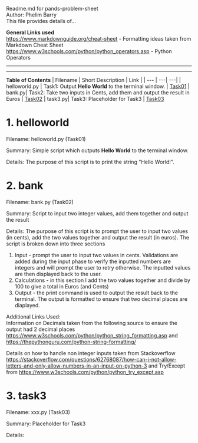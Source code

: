 Readme.md for pands-problem-sheet  
Author: Phelim Barry  
This file provides details of...

**General Links used**  
https://www.markdownguide.org/cheat-sheet - Formatting ideas taken from Markdown Cheat Sheet  
https://www.w3schools.com/python/python_operators.asp - Python Operators

---
---
**Table of Contents**
| Filename | Short Description | Link |
| --- | ---| ---|
| helloworld.py | Task1: Output **Hello World** to the terminal window. | [Task01](#1-helloworld) 
| bank.py| Task2: Take two inputs in Cents, add them and output the result in Euros | [Task02](#2-bank) 
| task3.py| Task3: Placeholder for Task3 | [Task03](#3-task3) 


# 1. helloworld

Filename: helloworld.py (Task01)

Summary: Simple script which outputs **Hello World** to the terminal window. 

Details: The purpose of this script is to print the string "Hello World!".

# 2. bank

Filename: bank.py (Task02)

Summary: Script to input two integer values, add them together and output the result

Details: The purpose of this script is to prompt the user to input two values (in cents), add the two values together and output the result (in euros). The script is broken down into three sections
1) Input - prompt the user to input two values in cents. Validations are added during the input phase to verify the inputted numbers are integers and will prompt the user to retry otherwise. The inputted values are then displayed back to the user.
2) Calculations - in this section I add the two values together and divide by 100 to give a total in Euros (and Cents)
3) Output - the print command is used to output the result back to the terminal. The output is formatted to ensure that two decimal places are diaplayed. 

Additional Links Used:  
Information on Decimals taken from the following source to ensure the output had 2 decimal places   https://www.w3schools.com/python/python_string_formatting.asp  and  https://thepythonguru.com/python-string-formatting/

Details on how to handle non integer inputs taken from Stackoverflow
https://stackoverflow.com/questions/62768087/how-can-i-not-allow-letters-and-only-allow-numbers-in-an-input-on-python-3 and Try/Except from  https://www.w3schools.com/python/python_try_except.asp

# 3. task3

Filename: xxx.py (Task03)

Summary: Placeholder for Task3

Details: